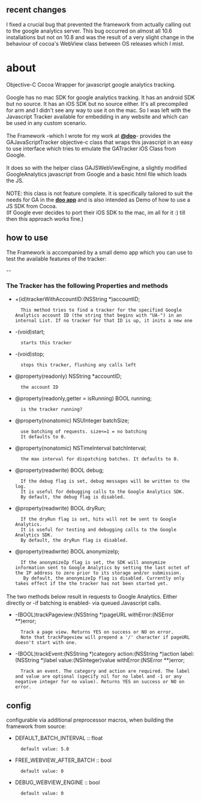 ## recent changes
I fixed a crucial bug that prevented the framework from actually calling out to the google analytics server. This bug occurred on almost all 10.6 installations but not on 10.8 and was the result of a very slight change in the behaviour of cocoa's WebView class between OS releases which I mist.

# about
Objective-C Cocoa Wrapper for javascript google analytics tracking.</br><br/>
Google has no mac SDK for google analytics tracking. It has an android SDK but no source. It has an iOS SDK but no source either. It's all precompiled for arm and I  didn't see any way to use it on the mac. So I was left with the Javascript Tracker available for embedding in any website and which can be used in any custom scenario.<br/></br>
The Framework -which I wrote for my work at <b>[@doo](twitter://@doo)</b>- provides the GAJavaScriptTracker objective-c class that wraps this javascript in an easy to use interface which tries to emulate the GATracker iOS Class from Google.<br/><br/>
It does so with the helper class GAJSWebViewEngine, a slightly modified GoogleAnalytics javascript from Google and a basic html file which loads the JS.<br/><br/>
NOTE: this class is not feature complete. It is specifically tailored to suit the needs for GA in the <b>[doo app](http://www.doo.net)</b> and is also intended as Demo of how to use a JS SDK from Cocoa.</br>
(If Google ever decides to port their iOS SDK to the mac, im all for it :) till then this approach works fine.)

## how to use
The Framework is accompanied by a small demo app which you can use to test the available features of the tracker:<br/>

--

### The Tracker has the following Properties and methods

+ +(id)trackerWithAccountID:(NSString *)accountID;

        This method tries to find a tracker for the specified Google Analytics account ID (the string that begins with "UA-") in an internal List. If no tracker for that ID is up, it inits a new one 

+ -(void)start;

		starts this tracker

+ -(void)stop;

		stops this tracker, flushing any calls left

+ @property(readonly) NSString *accountID;
		
		the account ID

+ @property(readonly,getter = isRunning) BOOL running;
	
		is the tracker running?

+ @property(nonatomic) NSUInteger batchSize;

		use batching of requests. size<=1 = no batching
		It defaults to 0.

+ @property(nonatomic) NSTimeInterval batchInterval;
	
		the max interval for dispatching batches. It defaults to 0.

+ @property(readwrite) BOOL debug;

        If the debug flag is set, debug messages will be written to the log.
        It is useful for debugging calls to the Google Analytics SDK.
        By default, the debug flag is disabled.
	
+ @property(readwrite) BOOL dryRun;

        If the dryRun flag is set, hits will not be sent to Google Analytics.
        It is useful for testing and debugging calls to the Google Analytics SDK.
        By default, the dryRun flag is disabled.

+ @property(readwrite) BOOL anonymizeIp;

		If the anonymizeIp flag is set, the SDK will anonymize information sent to Google Analytics by setting the last octet of the IP address to zero prior to its storage and/or submission.
		 By default, the anonymizeIp flag is disabled. Currently only takes effect if the the tracker has not been started yet.

####
The two methods below result in requests to Google Analytics. Either directly or -if batching is enabled- via queued Javascript calls.

+ -(BOOL)trackPageview:(NSString *)pageURL withError:(NSError **)error;

		Track a page view. Returns YES on success or NO on error.
		Note that trackPageview will prepend a '/' character if pageURL doesn't start with one.

+ -(BOOL)trackEvent:(NSString *)category action:(NSString *)action label:(NSString *)label value:(NSInteger)value withError:(NSError **)error;

		Track an event. The category and action are required. The label and value are optional (specify nil for no label and -1 or any negative integer for no value). Returns YES on success or NO on error.

## config
configurable via additional preprocessor macros, when building the framework from source:

- DEFAULT\_BATCH\_INTERVAL :: float

		default value: 5.0
	
- FREE\_WEBVIEW\_AFTER\_BATCH :: bool

		default value: 0
    
- DEBUG_WEBVIEW_ENGINE :: bool

	    default value: 0
